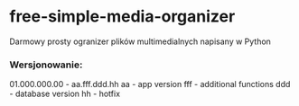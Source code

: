 # free-simple-media-organizer
Darmowy prosty ogranizer plików multimedialnych napisany w Python

### Wersjonowanie:
01.000.000.00 - aa.fff.ddd.hh
aa - app version
fff - additional functions
ddd - database version
hh - hotfix